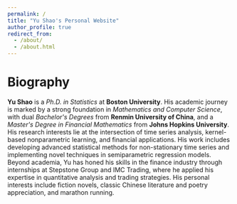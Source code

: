 ```yaml
---
permalink: /
title: "Yu Shao's Personal Website"
author_profile: true
redirect_from: 
  - /about/
  - /about.html
---
```




Biography
====



**Yu Shao** is a _Ph.D. in Statistics_ at **Boston University**. His academic journey is marked by a strong foundation in _Mathematics and Computer Science_, with dual _Bachelor's Degrees_ from **Renmin University of China**, and a _Master's Degree in Financial Mathematics_ from **Johns Hopkins University**. His research interests lie at the intersection of time series analysis, kernel-based nonparametric learning, and financial applications. His work includes developing advanced statistical methods for non-stationary time series and implementing novel techniques in semiparametric regression models. Beyond academia, Yu has honed his skills in the finance industry through internships at Stepstone Group and IMC Trading, where he applied his expertise in quantitative analysis and trading strategies. His personal interests include fiction novels, classic Chinese literature and poetry appreciation, and marathon running.
